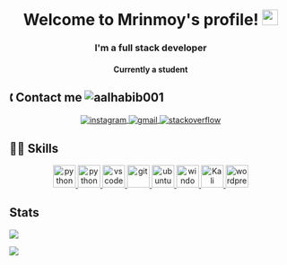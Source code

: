 <h1 align="center">
  Welcome to Mrinmoy's profile!
  <img src="https://media.giphy.com/media/hvRJCLFzcasrR4ia7z/giphy.gif" width="28">
</h1>
<h3 align="center">
  I'm a full stack developer
</h3>
<h4 align="center">
  Currently a student
</h4>
<h2>🕻 Contact me <img src="https://komarev.com/ghpvc/?username=mrinmoyhaloi&label=Profile%20views&color=0e75b6&style=flat" alt="aalhabib001"/></h2>

<p align="center">
  <a href="https://instagram.com/mhedeetz">
    <img align="center" src="https://github.com/keikomori/icons-badges/blob/master/badges/Instagram/instagram.svg" alt="instagram" />
  </a>
  <a href="mailto:mhedeetz.business@gmail.com">
    <img align="center" src="https://github.com/keikomori/icons-badges/blob/master/badges/Gmail/gmail.svg" alt="gmail" />
  </a>
  <a href="https://stackoverflow.com/users/15559063/mrinmoy-haloi?tab=profile">
    <img align="center" src="https://github.com/keikomori/icons-badges/blob/master/badges/Stackoverflow/stackoverflow.svg" alt="stackoverflow" />
  </a>
</p>

<h2>👩‍💻 Skills</h2>

<p align="center">
  <a href="https://www.w3schools.com/html/"><img src="https://raw.githubusercontent.com/keikomori/icons-badges/master/badges/HTML/html.svg" alt="python" width="40" height="40"/>
  <a href="https://www.python.org"><img src="https://raw.githubusercontent.com/keikomori/icons-badges/master/icons/Python/python.svg" alt="python" width="40" height="40"/>
  <a href="https://code.visualstudio.com"><img src="https://raw.githubusercontent.com/keikomori/icons-badges/master/icons/VSCode/vscode.svg" alt="vscode" width="40" height="40"/>
  <a href="https://git-scm.com/"><img src="https://raw.githubusercontent.com/keikomori/icons-badges/master/icons/Git/git.svg" alt="git" width="40" height="40"/>
  <a href="https://ubuntu.com/"><img src="https://raw.githubusercontent.com/keikomori/icons-badges/master/icons/Ubuntu/ubuntu.svg" alt="ubuntu" width="40" height="40"/>
  <a href="https://www.microsoft.com/pt-br/windows/"><img src="https://raw.githubusercontent.com/keikomori/icons-badges/master/icons/Windows/windows.svg" alt="windows" width="40" height="40"/>
  <a href="https://kali.org"><img src="https://gitlab.com/kalilinux/documentation/graphic-resources/-/raw/master/kali-dragon-logo/kali-dragon-icon-detailed.svg" alt="Kali Linux" width="40" height="40"/>
  <a href="https://wordpress.org/"><img src="https://raw.githubusercontent.com/keikomori/icons-badges/master/icons/WordPress/wordpress.svg" alt="wordpress" width="40" height="40"/></a>
</p>

<h2>Stats</h2>

![](https://github-readme-stats.vercel.app/api?username=mrinmoyhaloi&show_icons=true&theme=algolia)

![](https://github-readme-stats.vercel.app/api/top-langs/?username=mrinmoyhaloi&theme=radical&layout=compact)